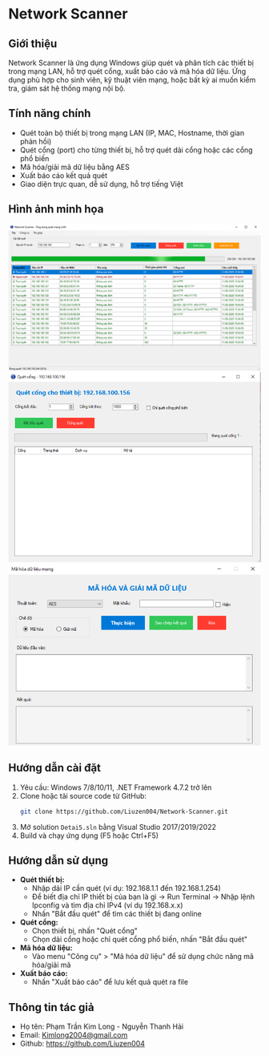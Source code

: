 # Network Scanner

## Giới thiệu
Network Scanner là ứng dụng Windows giúp quét và phân tích các thiết bị trong mạng LAN, hỗ trợ quét cổng, xuất báo cáo và mã hóa dữ liệu. Ứng dụng phù hợp cho sinh viên, kỹ thuật viên mạng, hoặc bất kỳ ai muốn kiểm tra, giám sát hệ thống mạng nội bộ.

## Tính năng chính
- Quét toàn bộ thiết bị trong mạng LAN (IP, MAC, Hostname, thời gian phản hồi)
- Quét cổng (port) cho từng thiết bị, hỗ trợ quét dải cổng hoặc các cổng phổ biến
- Mã hóa/giải mã dữ liệu bằng AES
- Xuất báo cáo kết quả quét
- Giao diện trực quan, dễ sử dụng, hỗ trợ tiếng Việt

## Hình ảnh minh họa
![Giao diện chính](images/GiaoDienChinh.png)
![Quét cổng](images/GiaoDienQuetCong.png)
![Mã Hóa AES](images/GiaoDienMaHoaDuLieuAES.png)

## Hướng dẫn cài đặt
1. Yêu cầu: Windows 7/8/10/11, .NET Framework 4.7.2 trở lên
2. Clone hoặc tải source code từ GitHub:
   ```bash
   git clone https://github.com/Liuzen004/Network-Scanner.git
   ```
3. Mở solution `Detai5.sln` bằng Visual Studio 2017/2019/2022
4. Build và chạy ứng dụng (F5 hoặc Ctrl+F5)

## Hướng dẫn sử dụng
- **Quét thiết bị:**
  - Nhập dải IP cần quét (ví dụ: 192.168.1.1 đến 192.168.1.254)
  - Để biết địa chỉ IP thiết bị của bạn là gì -> Run Terminal -> Nhập lệnh Ipconfig và tìm địa chỉ IPv4 (ví dụ 192.168.x.x)
  - Nhấn "Bắt đầu quét" để tìm các thiết bị đang online
- **Quét cổng:**
  - Chọn thiết bị, nhấn "Quét cổng"
  - Chọn dải cổng hoặc chỉ quét cổng phổ biến, nhấn "Bắt đầu quét"
- **Mã hóa dữ liệu:**
  - Vào menu "Công cụ" > "Mã hóa dữ liệu" để sử dụng chức năng mã hóa/giải mã
- **Xuất báo cáo:**
  - Nhấn "Xuất báo cáo" để lưu kết quả quét ra file

## Thông tin tác giả
- Họ tên: Phạm Trần Kim Long - Nguyễn Thanh Hải
- Email: Kimlong2004@gmail.com
- Github: https://github.com/Liuzen004
